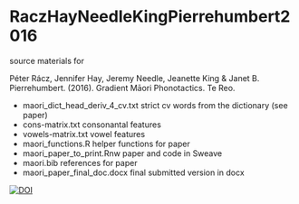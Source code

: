 # RaczHayNeedleKingPierrehumbert2016

source materials for 

Péter Rácz, Jennifer Hay, Jeremy Needle, Jeanette King & Janet B. Pierrehumbert. (2016). Gradient Māori Phonotactics. Te Reo.

- maori_dict_head_deriv_4_cv.txt strict cv words from the dictionary (see paper)
- cons-matrix.txt consonantal features
- vowels-matrix.txt vowel features
- maori_functions.R helper functions for paper
- maori_paper_to_print.Rnw paper and code in Sweave
- maori.bib references for paper
- maori_paper_final_doc.docx final submitted version in docx

[![DOI](https://zenodo.org/badge/184551365.svg)](https://zenodo.org/badge/latestdoi/184551365)

